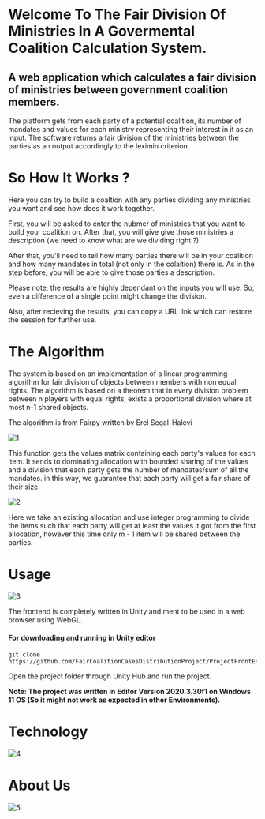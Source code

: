 # Welcome To The Fair Division Of Ministries In A Govermental Coalition Calculation System.

## A web application which calculates a fair division of ministries between government coalition members.

The platform gets from each party of a potential coalition, its number of mandates and values for each ministry representing their interest in it as an input. The software returns a fair division of the ministries between the parties as an output accordingly to the leximin criterion.

# So How It Works ?

Here you can try to build a coaltion with any parties dividing any ministries you want and see how does it work together.

First, you will be asked to enter the nubmer of ministries that you want to build your coalition on. After that, you will give give those ministries a description (we need to know what are we dividing right ?).

After that, you'll need to tell how many parties there will be in your coalition and how many mandates in total (not only in the colaition) there is. As in the step before, you will be able to give those parties a description.

Please note, the results are highly dependant on the inputs you will use. So, even a difference of a single point might change the division.

Also, after recieving the results, you can copy a URL link which can restore the session for further use.

# The Algorithm

The system is based on an implementation of a linear programming algorithm for fair division of objects between members with non equal rights. The algorithm is based on a theorem that in every division problem between n players with equal rights, exists a proportional division where at most n-1 shared objects.

The algorithm is from Fairpy written by Erel Segal-Halevi

![1](Media/1.png)

This function gets the values matrix containing each party's values for each item. It sends to dominating allocation with bounded sharing of the values and a division that each party gets the number of mandates/sum of all the mandates. in this way, we guarantee that each party will get a fair share of their size.

![2](Media/2.png)

Here we take an existing allocation and use integer programming to divide the items such that each party will get at least the values it got from the first allocation, however this time only m - 1 item will be shared between the parties.

# Usage

![3](Media/3.png)

The frontend is completely written in Unity and ment to be used in a web browser using WebGL.

#### For downloading and running in Unity editor

```
git clone https://github.com/FairCoalitionCasesDistributionProject/ProjectFrontEndThroughUntiy.git
```

Open the project folder through Unity Hub and run the project.

**Note: The project was written in Editor Version 2020.3.30f1 on Windows 11 OS (So it might not work as expected in other Environments).**

# Technology

![4](Media/4.jpg)

# About Us

![5](Media/5.png)




